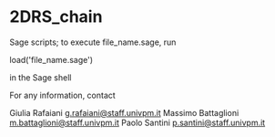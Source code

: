 # 2DRS_chain
Sage scripts; to execute file_name.sage, run 

load('file_name.sage')

in the Sage shell

For any information, contact 

Giulia Rafaiani g.rafaiani@staff.univpm.it
Massimo Battaglioni m.battaglioni@staff.univpm.it
Paolo Santini p.santini@staff.univpm.it
